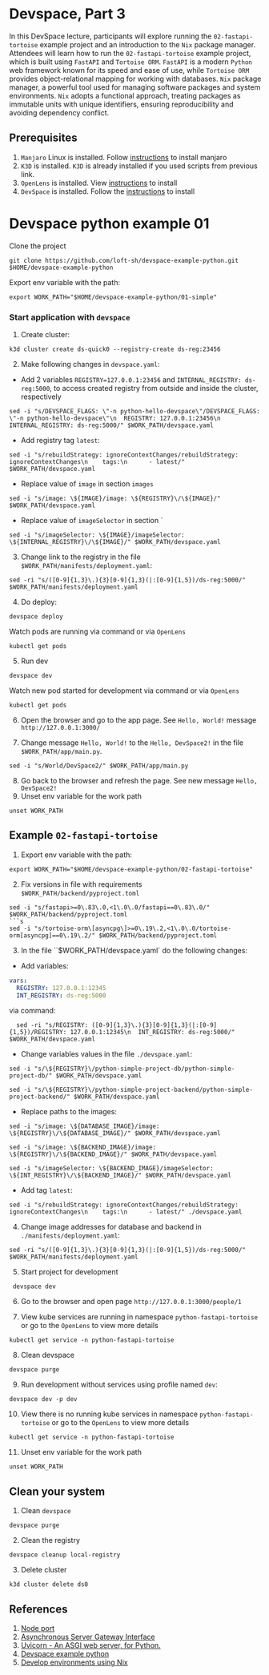 # Devspace, Part 3

In this DevSpace lecture, participants will explore running the `02-fastapi-tortoise` example project and an introduction to the `Nix` package manager. Attendees will learn how to run the `02-fastapi-tortoise` example project, which is built using `FastAPI` and `Tortoise ORM`. `FastAPI` is a modern `Python` web framework known for its speed and ease of use, while `Tortoise ORM` provides object-relational mapping for working with databases. `Nix` package manager, a powerful tool used for managing software packages and system environments. `Nix` adopts a functional approach, treating packages as immutable units with unique identifiers, ensuring reproducibility and avoiding dependency conflict.           

## Prerequisites

1. `Manjaro` Linux is installed. Follow [instructions](https://github.com/Alliedium/awesome-linux-config/tree/master/manjaro) to install manjaro
2. `K3D` is installed. `K3D` is already installed if you used scripts from previous link.
3. `OpenLens` is installed. View [instructions](https://github.com/MuhammedKalkan/OpenLens) to install
4. `DevSpace` is installed. Follow the [instructions](https://www.devspace.sh/docs/getting-started/installation?x0=5) to install

# Devspace python example 01
Clone the project    
```shell
git clone https://github.com/loft-sh/devspace-example-python.git $HOME/devspace-example-python
```
Export env variable with the path:      
```shell
export WORK_PATH="$HOME/devspace-example-python/01-simple"
```

### Start application with `devspace`
1. Create cluster:
```shell
k3d cluster create ds-quick0 --registry-create ds-reg:23456
```    
2. Make following changes in `devspace.yaml`:
- Add 2 variables `REGISTRY=127.0.0.1:23456` and `INTERNAL_REGISTRY: ds-reg:5000`, to access created registry from outside and inside the cluster, respectively
```shell
sed -i "s/DEVSPACE_FLAGS: \"-n python-hello-devspace\"/DEVSPACE_FLAGS: \"-n python-hello-devspace\"\n  REGISTRY: 127.0.0.1:23456\n  INTERNAL_REGISTRY: ds-reg:5000/" $WORK_PATH/devspace.yaml
```   
- Add registry tag `latest`:
```shell
sed -i "s/rebuildStrategy: ignoreContextChanges/rebuildStrategy: ignoreContextChanges\n    tags:\n      - latest/" $WORK_PATH/devspace.yaml 
```   
- Replace value of `image` in section `images`
```shell
sed -i "s/image: \${IMAGE}/image: \${REGISTRY}\/\${IMAGE}/" $WORK_PATH/devspace.yaml
```
- Replace value of `imageSelector` in section `
```shell
sed -i "s/imageSelector: \${IMAGE}/imageSelector: \${INTERNAL_REGISTRY}\/\${IMAGE}/" $WORK_PATH/devspace.yaml
``` 
3. Change link to the registry in the file `$WORK_PATH/manifests/deployment.yaml`:
```shell
sed -ri "s/([0-9]{1,3}\.){3}[0-9]{1,3}(|:[0-9]{1,5})/ds-reg:5000/" $WORK_PATH/manifests/deployment.yaml
```
4. Do deploy:
```shell
devspace deploy
```
Watch pods are running via command or via `OpenLens`
```shell
kubectl get pods
```     
5. Run dev    
```shell
devspace dev
```    
Watch new pod started for development via command or via `OpenLens`     
```shell
kubectl get pods
```     
6. Open the browser and go to the app page. See `Hello, World!` message     
`http://127.0.0.1:3000/`    

7. Change message `Hello, World!` to the `Hello, DevSpace2!` in the file `$WORK_PATH/app/main.py`.    
```shell
sed -i "s/World/DevSpace2/" $WORK_PATH/app/main.py  
```
8. Go back to the browser and refresh the page. See new message `Hello, DevSpace2!`     
9. Unset env variable for the work path
```shell
unset WORK_PATH
```
##  Example `02-fastapi-tortoise`
1. Export env variable with the path:
```shell
export WORK_PATH="$HOME/devspace-example-python/02-fastapi-tortoise"
```
2. Fix versions in file with requirements `$WORK_PATH/backend/pyproject.toml`
```shell
sed -i "s/fastapi>=0\.83\.0,<1\.0\.0/fastapi==0\.83\.0/" $WORK_PATH/backend/pyproject.toml
```s
sed -i "s/tortoise-orm\[asyncpg\]>=0\.19\.2,<1\.0\.0/tortoise-orm[asyncpg]==0\.19\.2/" $WORK_PATH/backend/pyproject.toml
```
3. In the file ``$WORK_PATH/devspace.yaml` do the following changes:
- Add variables:   
```yaml
vars:
  REGISTRY: 127.0.0.1:12345
  INT_REGISTRY: ds-reg:5000
```
  via command:   
```shell
  sed -ri "s/REGISTRY: ([0-9]{1,3}\.){3}[0-9]{1,3}(|:[0-9]{1,5})/REGISTRY: 127.0.0.1:12345\n  INT_REGISTRY: ds-reg:5000/" $WORK_PATH/devspace.yaml
```
- Change variables values in the file `./devspace.yaml`:    
```shell
sed -i "s/\${REGISTRY}\/python-simple-project-db/python-simple-project-db/" $WORK_PATH/devspace.yaml
```
```shell
sed -i "s/\${REGISTRY}\/python-simple-project-backend/python-simple-project-backend/" $WORK_PATH/devspace.yaml
``` 
- Replace paths to the images:    
```shell
sed -i "s/image: \${DATABASE_IMAGE}/image: \${REGISTRY}\/\${DATABASE_IMAGE}/" $WORK_PATH/devspace.yaml
```
```shell
sed -i "s/image: \${BACKEND_IMAGE}/image: \${REGISTRY}\/\${BACKEND_IMAGE}/" $WORK_PATH/devspace.yaml
```
```shell
sed -i "s/imageSelector: \${BACKEND_IMAGE}/imageSelector: \${INT_REGISTRY}\/\${BACKEND_IMAGE}/" $WORK_PATH/devspace.yaml
```
- Add tag `latest`:   
```shell
sed -i "s/rebuildStrategy: ignoreContextChanges/rebuildStrategy: ignoreContextChanges\n    tags:\n      - latest/" ./devspace.yaml
```
4. Change image addresses for database and backend in `./manifests/deployment.yaml`:       
```shell
sed -ri "s/([0-9]{1,3}\.){3}[0-9]{1,3}(|:[0-9]{1,5})/ds-reg:5000/" $WORK_PATH/manifests/deployment.yaml
```
5. Start project for development
```shell
 devspace dev
```
6. Go to the browser and open page `http://127.0.0.1:3000/people/1`

7. View kube services are running in namespace `python-fastapi-tortoise` or go to the `OpenLens` to view more details
```shell
kubectl get service -n python-fastapi-tortoise
```
8. Clean devspace
```shell
devspace purge
```
9. Run development without services using profile named `dev`:
```shell
devspace dev -p dev
```
10. View there is no running kube services in namespace `python-fastapi-tortoise` or go to the `OpenLens` to view more details
```shell
kubectl get service -n python-fastapi-tortoise
```
11. Unset env variable for the work path
```shell
unset WORK_PATH
```

## Clean your system   

1. Clean `devspace`
```shell
devspace purge
```
2. Clean the registry
```shell
devspace cleanup local-registry
```
3. Delete cluster
```shell
k3d cluster delete ds0
```

## References
1. [Node port](https://kubernetes.io/docs/concepts/services-networking/service/#type-nodeport)
2. [Asynchronous Server Gateway Interface](https://asgi.readthedocs.io/en/latest/)
3. [Uvicorn - An ASGI web server, for Python.](https://www.uvicorn.org/)
4. [Devspace example python](https://github.com/loft-sh/devspace-example-python.git)
5. [Develop environments using Nix](https://devenv.sh/)